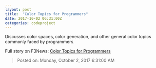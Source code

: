 ```yaml
---
layout: post
title:  "Color Topics for Programmers"
date: 2017-10-02 06:31:00Z
categories: codeproject
---
```


Discusses color spaces, color generation, and other general color topics commonly faced by programmers.


Full story on F3News: [Color Topics for Programmers](http://www.f3nws.com/n/ATHNyC)

> Posted on: Monday, October 2, 2017 6:31:00 AM
